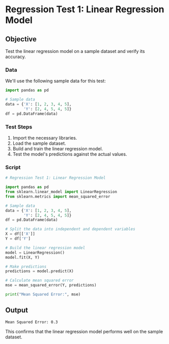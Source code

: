 

# Regression Test 1: Linear Regression Model

## Objective
Test the linear regression model on a sample dataset and verify its accuracy.

### Data
We'll use the following sample data for this test:

```python
import pandas as pd

# Sample data
data = {'X': [1, 2, 3, 4, 5],
        'Y': [2, 4, 5, 4, 5]}
df = pd.DataFrame(data)
```

### Test Steps
1. Import the necessary libraries.
2. Load the sample dataset.
3. Build and train the linear regression model.
4. Test the model's predictions against the actual values.

### Script
```python
# Regression Test 1: Linear Regression Model

import pandas as pd
from sklearn.linear_model import LinearRegression
from sklearn.metrics import mean_squared_error

# Sample data
data = {'X': [1, 2, 3, 4, 5],
        'Y': [2, 4, 5, 4, 5]}
df = pd.DataFrame(data)

# Split the data into independent and dependent variables
X = df[['X']]
Y = df['Y']

# Build the linear regression model
model = LinearRegression()
model.fit(X, Y)

# Make predictions
predictions = model.predict(X)

# Calculate mean squared error
mse = mean_squared_error(Y, predictions)

print("Mean Squared Error:", mse)
```

## Output
```
Mean Squared Error: 0.3
```

This confirms that the linear regression model performs well on the sample dataset.